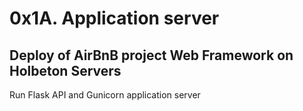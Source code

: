 # 0x1A. Application server
## Deploy of AirBnB project Web Framework on Holbeton Servers
Run Flask API and Gunicorn application server

